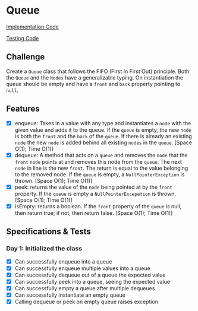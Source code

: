 # Queue

[Implementation Code](../queue/Queue.java)

[Testing Code](../../../../test/java/datastructures/queue/QueueTest.java)

## Challenge

Create a `Queue` class that follows the FIFO (First In First Out) principle. Both the `Queue` and the `Nodes` have a generalizable typing. On instantiation the queue should be empty and have a `front` and `back` property pointing to `null`.

## Features

- [x] enqueue: Takes in a value with any type and instantiates a `node` with the given value and adds it to the queue. If the `queue` is empty, the new `node` is both the `front` and the `back` of the `queue`. If there is already an existing `node` the new `node` is added behind all existing `nodes` in the `queue`. [Space O(1); Time O(1)]
- [x] dequeue: A method that acts on a `queue` and removes the `node` that the `front` `node` points at and removes this node from the `queue`. The next `node` in line is the new `front`. The return is equal to the value belonging to the removed node. If the `queue` is empty, a `NullPointerException` is thrown. [Space O(1); Time O(1)]
- [x] peek: returns the value of the `node` being pointed at by the `front` property. If the `queue` is empty a `NullPointerExcepetion` is thrown. [Space O(1); Time O(1)]
- [x] isEmpty: returns a boolean. If the `front` property of the `queue` is null, then return true; if not, then return false. [Space O(1); Time O(1)]

## Specifications & Tests

### Day 1: Initialized the class

-[x] Can successfully enqueue into a queue
-[x] Can successfully enqueue multiple values into a queue
-[x] Can successfully dequeue out of a queue the expected value
-[x] Can successfully peek into a queue, seeing the expected value
-[x] Can successfully empty a queue after multiple dequeues
-[x] Can successfully instantiate an empty queue
-[x] Calling dequeue or peek on empty queue raises exception
